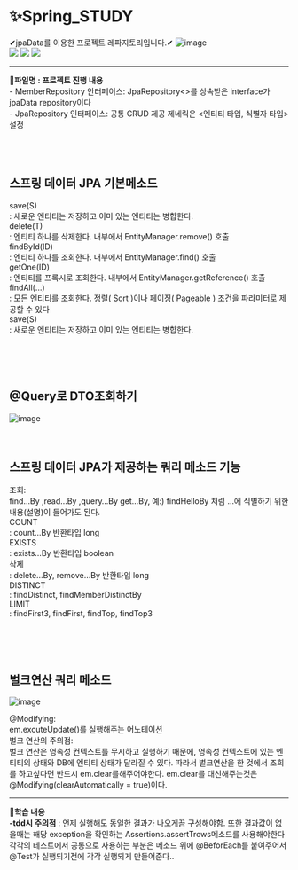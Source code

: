 # ✨Spring_STUDY
✔jpaData를 이용한 프로젝트  레파지토리입니다.✔
![image](https://user-images.githubusercontent.com/104709432/198950229-e233789c-39a7-4005-b934-d6e7a21f1b0f.png)
<br>
<img src="https://img.shields.io/badge/Java-E34F26?style=flat&logo=Java&logoColor=white"/></a>
<img src="https://img.shields.io/badge/Spring Boot-6DB33F?style=flat&logo=Spring Boot&logoColor=white"/></a>
<img src="https://img.shields.io/badge/JUnit5-25A162?style=flat&logo=JUnit5&logoColor=white"/></a>
<hr>
<b>📝파일명 : 프로젝트 진행 내용</b><br>
- MemberRepository 안터페이스: JpaRepository<>를 상속받은 interface가 jpaData repository이다  <br>
- JpaRepository 인터페이스: 공통 CRUD 제공  제네릭은 <엔티티 타입, 식별자 타입> 설정 <br>
<BR><BR><BR>

## 스프링 데이터 JPA 기본메소드<BR>
  <summary>save(S)</summary> : 새로운 엔티티는 저장하고 이미 있는 엔티티는 병합한다. <br>
  <summary>delete(T)</summary> : 엔티티 하나를 삭제한다. 내부에서 EntityManager.remove() 호출 <br>
  <summary>findById(ID)</summary> : 엔티티 하나를 조회한다. 내부에서 EntityManager.find() 호출 <br>
  <summary>getOne(ID)</summary> : 엔티티를 프록시로 조회한다. 내부에서 EntityManager.getReference() 호출 <br>
  <summary>findAll(…)</summary> : 모든 엔티티를 조회한다. 정렬( Sort )이나 페이징( Pageable ) 조건을 파라미터로 제공할 수
있다 <br>
 <summary>save(S)</summary> : 새로운 엔티티는 저장하고 이미 있는 엔티티는 병합한다. <br>

<BR><BR><BR>
## @Query로 DTO조회하기
![image](https://user-images.githubusercontent.com/104709432/198951170-dc62477d-2dc3-435c-983f-a2c79655c89b.png)
<BR><BR><BR>
## 스프링 데이터 JPA가 제공하는 쿼리 메소드 기능
<summary>조회:</summary> find…By ,read…By ,query…By get…By, 
예:) findHelloBy 처럼 ...에 식별하기 위한 내용(설명)이 들어가도 된다.
<summary>COUNT</summary>: count…By 반환타입 long
<summary>EXISTS</summary>: exists…By 반환타입 boolean
<summary>삭제</summary>: delete…By, remove…By 반환타입 long
<summary>DISTINCT</summary>: findDistinct, findMemberDistinctBy
<summary>LIMIT</summary>: findFirst3, findFirst, findTop, findTop3

<BR><BR><BR>
## 벌크연산 쿼리 메소드
![image](https://user-images.githubusercontent.com/104709432/199170208-3ddb81b8-1c9c-4225-bb6e-15285c9216f2.png)
<summary>@Modifying: </summary>em.excuteUpdate()를 실행해주는 어노테이션 
<summary>벌크 연산의 주의점: </summary>벌크 연산은 영속성 컨텍스트를 무시하고 실행하기 때문에, 영속성 컨텍스트에 있는 엔티티의 상태와
DB에 엔티티 상태가 달라질 수 있다. 따라서 벌크연산을 한 것에서 조회를 하고싶다면 반드시 em.clear를해주어야한다. 
em.clear를 대신해주는것은  @Modifying(clearAutomatically = true)이다.

<hr>
<b>🎈학습 내용</b><br>
<b>-tdd시 주의점</b> :  언제 실행해도 동일한 결과가 나오게끔 구성해야함. 또한 결과값이 없을때는 해당 exception을 확인하는 Assertions.assertTrows메소드를 사용해야한다
     각각의 테스트에서 공통으로 사용하는 부분은 메소드 위에 @BeforEach를 붙여주어서 @Test가 실행되기전에 각각 실행되게 만들어준다..<br>
